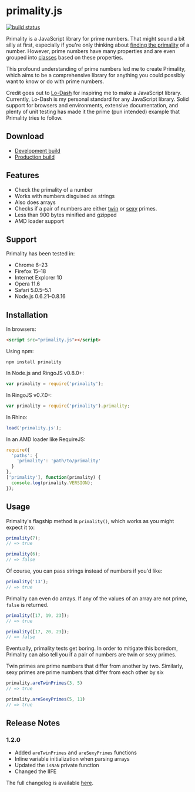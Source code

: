# primality.js
[![build status](https://secure.travis-ci.org/KenanY/primality.png)](http://travis-ci.org/KenanY/primality)

Primality is a JavaScript library for prime numbers. That might sound a bit
silly at first, especially if you're only thinking about
[finding the primality](https://en.wikipedia.org/wiki/Primality_test) of a
number. However, prime numbers have many properties and are even grouped
into [classes](https://en.wikipedia.org/wiki/Template:Prime_number_classes)
based on these properties.

This profound understanding of prime numbers led me to create Primality, which
aims to be a comprehensive library for anything you could possibly want to know
or do with prime numbers.

Credit goes out to [Lo-Dash](http://lodash.com/) for inspiring me to make a
JavaScript library. Currently, Lo-Dash is my personal standard for any
JavaScript library. Solid support for browsers and environments, extensive
documentation, and plenty of unit testing has made it the prime (pun intended)
example that Primality tries to follow.

## Download

  * [Development build](https://raw.github.com/KenanY/primality/1.2.0/primality.js)
  * [Production build](https://raw.github.com/KenanY/primality/1.2.0/primality.min.js)

## Features

  - Check the primality of a number
  - Works with numbers disguised as strings
  - Also does arrays
  - Checks if a pair of numbers are either
  [twin](https://en.wikipedia.org/wiki/Twin_prime) or
  [sexy](https://en.wikipedia.org/wiki/Sexy_prime) primes.
  - Less than 900 bytes minified and gzipped
  - AMD loader support

## Support

Primality has been tested in:

  - Chrome 6–23
  - Firefox 15–18
  - Internet Explorer 10
  - Opera 11.6
  - Safari 5.0.5–5.1
  - Node.js 0.6.21–0.8.16

## Installation

In browsers:

``` html
<script src="primality.js"></script>
```

Using npm:

```
npm install primality
```

In Node.js and RingoJS v0.8.0+:

``` javascript
var primality = require('primality');
```

In RingoJS v0.7.0-:

``` javascript
var primality = require('primality').primality;
```

In Rhino:

``` javascript
load('primality.js');
```

In an AMD loader like RequireJS:

``` javascript
require({
  'paths': {
    'primality': 'path/to/primality'
  }
},
['primality'], function(primality) {
  console.log(primality.VERSION);
});
```

## Usage

Primality's flagship method is `primality()`, which works as you might expect it
to:

``` javascript
primality(7);
// => true

primality(6);
// => false
```

Of course, you can pass strings instead of numbers if you'd like:

``` javascript
primality('13');
// => true
```

Primality can even do arrays. If any of the values of an array are not prime,
`false` is returned.

``` javascript
primality([17, 19, 23]);
// => true

primality([17, 20, 23]);
// => false
```

Eventually, primality tests get boring. In order to mitigate this boredom,
Primality can also tell you if a pair of numbers are twin or sexy primes.

Twin primes are prime numbers that differ from another by two. Similarly, sexy
primes are prime numbers that differ from each other by six

``` javascript
primality.areTwinPrimes(3, 5)
// => true

primality.areSexyPrimes(5, 11)
// => true
```

## Release Notes

### 1.2.0

  - Added `areTwinPrimes` and `areSexyPrimes` functions
  - Inline variable initialization when parsing arrays
  - Updated the `isNaN` private function
  - Changed the IIFE

The full changelog is available [here](https://github.com/KenanY/primality/wiki/Changelog).